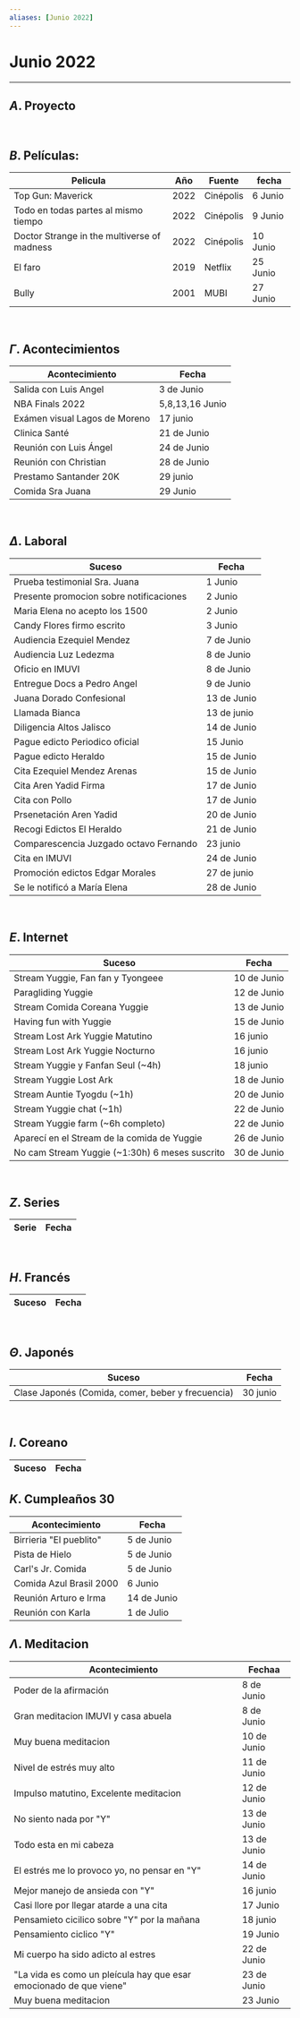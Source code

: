 ```yaml
---
aliases: [Junio 2022]
---
```


# Junio 2022
---

##  $A$. Proyecto

&emsp;

## $B$. Películas:
|Pelicula|Año|Fuente|fecha|
|---|---|---|---|
|Top Gun: Maverick|2022|Cinépolis|6 Junio|
|Todo en todas partes al mismo tiempo|2022|Cinépolis|9 Junio|
|Doctor Strange in the multiverse of madness|2022|Cinépolis|10 Junio|
|El faro|2019|Netflix|25 Junio|
|Bully|2001|MUBI|27 Junio|
         
&emsp;

## $\Gamma$. Acontecimientos
|Acontecimiento|Fecha|
|---|---|
|Salida con Luis Angel|3 de Junio|
|NBA Finals 2022|5,8,13,16 Junio |
|Exámen visual Lagos de Moreno|17 junio|
|Clinica Santé|21 de Junio|
|Reunión con Luis Ángel|24 de Junio|
|Reunión con Christian|28 de Junio|
|Prestamo Santander 20K|29 junio|
|Comida Sra Juana|29 Junio|

&emsp;

## $\Delta$. Laboral
|Suceso|Fecha|
|---|---|
|Prueba testimonial Sra. Juana|1 Junio|
|Presente promocion sobre notificaciones|2 Junio|
|Maria Elena no acepto los 1500|2 Junio|
|Candy Flores firmo escrito|3 Junio|
|Audiencia Ezequiel Mendez|7 de Junio|
|Audiencia Luz Ledezma|8 de Junio|
|Oficio en IMUVI|8 de Junio|
|Entregue Docs a Pedro Angel|9 de Junio|
|Juana Dorado Confesional|13 de Junio|
|Llamada Bianca|13 de junio|
|Diligencia Altos Jalisco|14 de Junio|
|Pague edicto Periodico oficial|15 Junio|
|Pague edicto Heraldo|15 de Junio|
|Cita Ezequiel Mendez Arenas|15 de Junio|
|Cita Aren Yadid Firma|17 de Junio|
|Cita con Pollo|17 de Junio|
|Prsenetación Aren Yadid|20 de Junio|
|Recogi Edictos El Heraldo|21 de Junio|
|Comparescencia Juzgado octavo Fernando|23 junio|
|Cita en IMUVI|24 de Junio|
|Promoción edictos Edgar Morales|27 de junio|
|Se le notificó a María Elena|28 de Junio|

&emsp;

## $E$. Internet
|Suceso|Fecha|
|---|---|
|Stream Yuggie, Fan fan y Tyongeee|10 de Junio|
|Paragliding Yuggie|12 de Junio|
|Stream Comida Coreana Yuggie|13 de Junio|
|Having fun with Yuggie|15 de Junio|
|Stream Lost Ark Yuggie Matutino|16 junio|
|Stream Lost Ark Yuggie Nocturno|16 junio|
|Stream Yuggie y Fanfan Seul (~4h)|18 junio|
|Stream Yuggie Lost Ark|18 de Junio|
|Stream Auntie Tyogdu (~1h)|20 de Junio|
|Stream Yuggie chat (~1h)|22 de Junio|
|Stream Yuggie farm (~6h completo)|22 de Junio|
|Aparecí en el Stream de la comida de Yuggie|26 de Junio|
|No cam Stream Yuggie (~1:30h) 6 meses suscrito|30 de Junio|

&emsp;

## $Z$. Series
|Serie|Fecha|
|---|---|

&emsp;

## $H$. Francés
|Suceso|Fecha|
|---|---|

&emsp;

## $\Theta$. Japonés
|Suceso|Fecha|
|---|---|
|Clase Japonés (Comida, comer, beber y frecuencia)|30 junio|

&emsp;

## $I$. Coreano
|Suceso|Fecha|
|---|---|

## $K$. Cumpleaños 30
|Acontecimiento|Fecha|
|---|---|
|Birrieria "El pueblito"|5 de Junio|
|Pista de Hielo| 5 de Junio|
|Carl's Jr. Comida|5 de Junio|
|Comida Azul Brasil 2000|6 Junio|
|Reunión Arturo e Irma|14 de Junio|
|Reunión con Karla|1 de Julio|

## $\Lambda$. Meditacion
|Acontecimiento|Fechaa|
|---|---|
|Poder de la afirmación|8 de Junio|
|Gran meditacion IMUVI y casa abuela|8 de Junio|
|Muy buena meditacion| 10 de Junio|
|Nivel de estrés muy alto|11 de Junio|
|Impulso matutino, Excelente meditacion|12 de Junio|
|No siento nada por "Y"|13 de Junio|
|Todo esta en mi cabeza|13 de Junio|
|El estrés me lo provoco yo, no pensar en "Y"|14 de Junio|
|Mejor manejo de ansieda con "Y"|16 junio|
|Casi llore por llegar atarde a una cita|17 Junio|
|Pensamieto cicilico sobre "Y" por la mañana|18 junio|
|Pensamiento ciclico "Y"|19 Junio|
|Mi cuerpo ha sido adicto al estres|22 de Junio|
|"La vida es como un pleícula hay que esar emocionado de que viene"|23 de Junio|
|Muy buena meditacion|23 Junio|